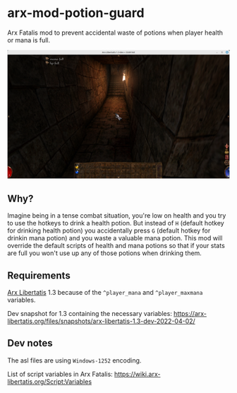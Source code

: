 # arx-mod-potion-guard

Arx Fatalis mod to prevent accidental waste of potions when player health or mana is full.

![screenshot](screenshot.png?raw=true "screenshot")

## Why?

Imagine being in a tense combat situation, you're low on health and you try to use the hotkeys to drink a health potion. But instead of `H` (default hotkey for drinking health potion) you accidentally press `G` (default hotkey for drinkin mana potion) and you waste a valuable mana potion. This mod will override the default scripts of health and mana potions so that if your stats are full you won't use up any of those potions when drinking them.

## Requirements

[Arx Libertatis](https://arx-libertatis.org/) 1.3 because of the `^player_mana` and `^player_maxmana` variables.

Dev snapshot for 1.3 containing the necessary variables: https://arx-libertatis.org/files/snapshots/arx-libertatis-1.3-dev-2022-04-02/

## Dev notes

The asl files are using `Windows-1252` encoding.

List of script variables in Arx Fatalis: https://wiki.arx-libertatis.org/Script:Variables
